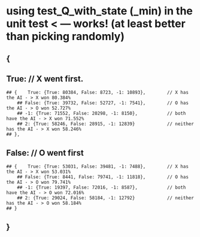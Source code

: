 # using test_Q_with_state (_min) in the unit test < — works! (at least better than picking randomly)
## {
## True: 														// X went first.
	## {	True: {True: 80384, False: 8723, -1: 10893}, 		// X has the AI - > X won 80.384%
		## False: {True: 39732, False: 52727, -1: 7541},		// O has the AI - > O won 52.727%
		## -1: {True: 71552, False: 20298, -1: 8150},			// both have the AI - > X won 71.552%		
		## 2: {True: 58246, False: 28915, -1: 12839}			// neither has the AI - > X won 58.246%
	## },
## False: 														// O went first
	## {	True: {True: 53031, False: 39481, -1: 7488}, 		// X has the AI - > X won 53.031%
		## False: {True: 8441, False: 79741, -1: 11818},		// O has the AI - > O won 79.741%
		## -1: {True: 19397, False: 72016, -1: 8587},			// both have the AI - > O won 72.016%		
		## 2: {True: 29024, False: 58184, -1: 12792}			// neither has the AI - > O won 58.184%
	## }
## }
